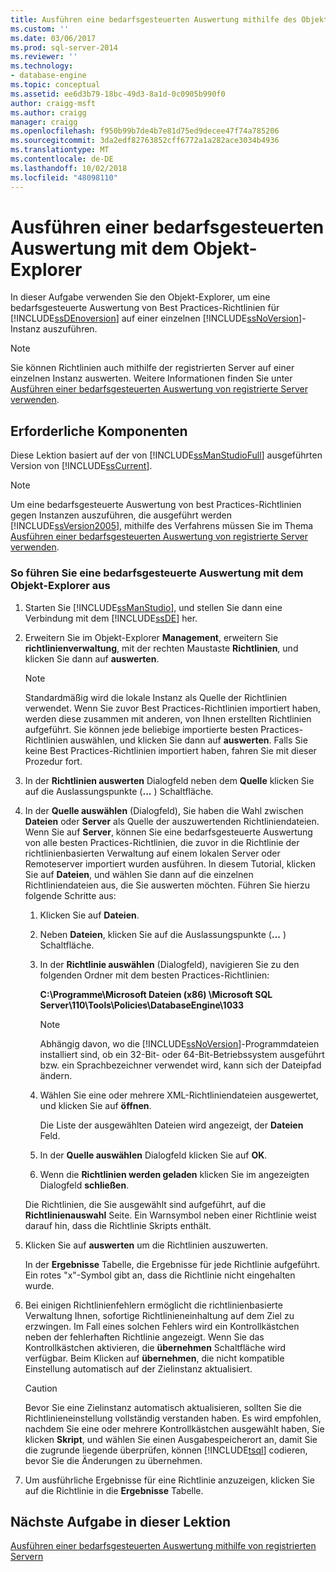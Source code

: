 ```yaml
---
title: Ausführen eine bedarfsgesteuerten Auswertung mithilfe des Objekt-Explorer | Microsoft-Dokumentation
ms.custom: ''
ms.date: 03/06/2017
ms.prod: sql-server-2014
ms.reviewer: ''
ms.technology:
- database-engine
ms.topic: conceptual
ms.assetid: ee6d3b79-18bc-49d3-8a1d-0c0905b990f0
author: craigg-msft
ms.author: craigg
manager: craigg
ms.openlocfilehash: f950b99b7de4b7e81d75ed9decee47f74a785206
ms.sourcegitcommit: 3da2edf82763852cff6772a1a282ace3034b4936
ms.translationtype: MT
ms.contentlocale: de-DE
ms.lasthandoff: 10/02/2018
ms.locfileid: "48098110"
---
```

# <a name="perform-an-on-demand-evaluation-by-using-object-explorer"></a>Ausführen einer bedarfsgesteuerten Auswertung mit dem Objekt-Explorer
  In dieser Aufgabe verwenden Sie den Objekt-Explorer, um eine bedarfsgesteuerte Auswertung von Best Practices-Richtlinien für [!INCLUDE[ssDEnoversion](../includes/ssdenoversion-md.md)] auf einer einzelnen [!INCLUDE[ssNoVersion](../includes/ssnoversion-md.md)]-Instanz auszuführen.  
  
> [!NOTE]  
>  Sie können Richtlinien auch mithilfe der registrierten Server auf einer einzelnen Instanz auswerten. Weitere Informationen finden Sie unter [Ausführen einer bedarfsgesteuerten Auswertung von registrierte Server verwenden](../../2014/tutorials/perform-an-on-demand-evaluation-by-using-registered-servers.md).  
  
## <a name="prerequisites"></a>Erforderliche Komponenten  
 Diese Lektion basiert auf der von [!INCLUDE[ssManStudioFull](../includes/ssmanstudiofull-md.md)] ausgeführten Version von [!INCLUDE[ssCurrent](../includes/sscurrent-md.md)].  
  
> [!NOTE]  
>  Um eine bedarfsgesteuerte Auswertung von best Practices-Richtlinien gegen Instanzen auszuführen, die ausgeführt werden [!INCLUDE[ssVersion2005](../includes/ssversion2005-md.md)], mithilfe des Verfahrens müssen Sie im Thema [Ausführen einer bedarfsgesteuerten Auswertung von registrierte Server verwenden](../../2014/tutorials/perform-an-on-demand-evaluation-by-using-registered-servers.md).  
  
### <a name="to-perform-an-on-demand-evaluation-by-using-object-explorer"></a>So führen Sie eine bedarfsgesteuerte Auswertung mit dem Objekt-Explorer aus  
  
1.  Starten Sie [!INCLUDE[ssManStudio](../includes/ssmanstudio-md.md)], und stellen Sie dann eine Verbindung mit dem [!INCLUDE[ssDE](../includes/ssde-md.md)] her.  
  
2.  Erweitern Sie im Objekt-Explorer **Management**, erweitern Sie **richtlinienverwaltung**, mit der rechten Maustaste **Richtlinien**, und klicken Sie dann auf **auswerten**.  
  
    > [!NOTE]  
    >  Standardmäßig wird die lokale Instanz als Quelle der Richtlinien verwendet. Wenn Sie zuvor Best Practices-Richtlinien importiert haben, werden diese zusammen mit anderen, von Ihnen erstellten Richtlinien aufgeführt. Sie können jede beliebige importierte besten Practices-Richtlinien auswählen, und klicken Sie dann auf **auswerten**. Falls Sie keine Best Practices-Richtlinien importiert haben, fahren Sie mit dieser Prozedur fort.  
  
3.  In der **Richtlinien auswerten** Dialogfeld neben dem **Quelle** klicken Sie auf die Auslassungspunkte (**...** ) Schaltfläche.  
  
4.  In der **Quelle auswählen** (Dialogfeld), Sie haben die Wahl zwischen **Dateien** oder **Server** als Quelle der auszuwertenden Richtliniendateien. Wenn Sie auf **Server**, können Sie eine bedarfsgesteuerte Auswertung von alle besten Practices-Richtlinien, die zuvor in die Richtlinie der richtlinienbasierten Verwaltung auf einem lokalen Server oder Remoteserver importiert wurden ausführen. In diesem Tutorial, klicken Sie auf **Dateien**, und wählen Sie dann auf die einzelnen Richtliniendateien aus, die Sie auswerten möchten. Führen Sie hierzu folgende Schritte aus:  
  
    1.  Klicken Sie auf **Dateien**.  
  
    2.  Neben **Dateien**, klicken Sie auf die Auslassungspunkte (**...** ) Schaltfläche.  
  
    3.  In der **Richtlinie auswählen** (Dialogfeld), navigieren Sie zu den folgenden Ordner mit dem besten Practices-Richtlinien:  
  
         **C:\Programme\Microsoft Dateien (x86) \Microsoft SQL Server\110\Tools\Policies\DatabaseEngine\1033**  
  
        > [!NOTE]  
        >  Abhängig davon, wo die [!INCLUDE[ssNoVersion](../includes/ssnoversion-md.md)]-Programmdateien installiert sind, ob ein 32-Bit- oder 64-Bit-Betriebssystem ausgeführt bzw. ein Sprachbezeichner verwendet wird, kann sich der Dateipfad ändern.  
  
    4.  Wählen Sie eine oder mehrere XML-Richtliniendateien ausgewertet, und klicken Sie auf **öffnen**.  
  
         Die Liste der ausgewählten Dateien wird angezeigt, der **Dateien** Feld.  
  
    5.  In der **Quelle auswählen** Dialogfeld klicken Sie auf **OK**.  
  
    6.  Wenn die **Richtlinien werden geladen** klicken Sie im angezeigten Dialogfeld **schließen**.  
  
     Die Richtlinien, die Sie ausgewählt sind aufgeführt, auf die **Richtlinienauswahl** Seite. Ein Warnsymbol neben einer Richtlinie weist darauf hin, dass die Richtlinie Skripts enthält.  
  
5.  Klicken Sie auf **auswerten** um die Richtlinien auszuwerten.  
  
     In der **Ergebnisse** Tabelle, die Ergebnisse für jede Richtlinie aufgeführt. Ein rotes "x"-Symbol gibt an, dass die Richtlinie nicht eingehalten wurde.  
  
6.  Bei einigen Richtlinienfehlern ermöglicht die richtlinienbasierte Verwaltung Ihnen, sofortige Richtlinieneinhaltung auf dem Ziel zu erzwingen. Im Fall eines solchen Fehlers wird ein Kontrollkästchen neben der fehlerhaften Richtlinie angezeigt. Wenn Sie das Kontrollkästchen aktivieren, die **übernehmen** Schaltfläche wird verfügbar. Beim Klicken auf **übernehmen**, die nicht kompatible Einstellung automatisch auf der Zielinstanz aktualisiert.  
  
    > [!CAUTION]  
    >  Bevor Sie eine Zielinstanz automatisch aktualisieren, sollten Sie die Richtlinieneinstellung vollständig verstanden haben. Es wird empfohlen, nachdem Sie eine oder mehrere Kontrollkästchen ausgewählt haben, Sie klicken **Skript**, und wählen Sie einen Ausgabespeicherort an, damit Sie die zugrunde liegende überprüfen, können [!INCLUDE[tsql](../includes/tsql-md.md)] codieren, bevor Sie die Änderungen zu übernehmen.  
  
7.  Um ausführliche Ergebnisse für eine Richtlinie anzuzeigen, klicken Sie auf die Richtlinie in die **Ergebnisse** Tabelle.  
  
## <a name="next-task-in-lesson"></a>Nächste Aufgabe in dieser Lektion  
 [Ausführen einer bedarfsgesteuerten Auswertung mithilfe von registrierten Servern](../../2014/tutorials/perform-an-on-demand-evaluation-by-using-registered-servers.md)  
  
  
